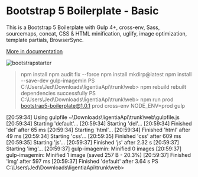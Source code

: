 
# Bootstrap 5 Boilerplate - Basic

This is a Bootstrap 5 Boilerplate with Gulp 4+, cross-env, Sass, sourcemaps, concat, CSS & HTML minification, uglify, image optimization, template partials, BrowserSync.

[More in documentation](https://bootstrapstarter.com/template-basic5-bootstrap5-html/)

![bootstrapstarter](src/img/screenshot.png)



>npm install
>npm audit fix --force
>npm install mkdirp@latest
>npm install --save-dev gulp-imagemin
>PS C:\Users\Jed\Downloads\ligentiaApi\trunk\web> npm rebuild
rebuilt dependencies successfully
PS C:\Users\Jed\Downloads\ligentiaApi\trunk\web> npm run prod
> bootstrap5-boilerplate@1.0.1 prod
> cross-env NODE_ENV=prod gulp

[20:59:34] Using gulpfile ~\Downloads\ligentiaApi\trunk\web\gulpfile.js
[20:59:34] Starting 'default'...
[20:59:34] Starting 'del'...
[20:59:34] Finished 'del' after 65 ms
[20:59:34] Starting 'html'...
[20:59:34] Finished 'html' after 49 ms
[20:59:34] Starting 'css'...
[20:59:35] Finished 'css' after 609 ms
[20:59:35] Starting 'js'...
[20:59:37] Finished 'js' after 2.32 s
[20:59:37] Starting 'img'...
[20:59:37] gulp-imagemin: Minified 0 images
[20:59:37] gulp-imagemin: Minified 1 image (saved 257 B - 20.3%)
[20:59:37] Finished 'img' after 597 ms
[20:59:37] Finished 'default' after 3.64 s
PS C:\Users\Jed\Downloads\ligentiaApi\trunk\web>
